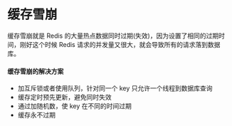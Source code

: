 # 缓存雪崩

缓存雪崩就是 Redis 的大量热点数据同时过期(失效)，因为设置了相同的过期时 间，刚好这个时候 Redis 请求的并发量又很大，就会导致所有的请求落到数据库。

#### 缓存雪崩的解决方案

- 加互斥锁或者使用队列，针对同一个 key 只允许一个线程到数据库查询 
- 缓存定时预先更新，避免同时失效
- 通过加随机数，使 key 在不同的时间过期
- 缓存永不过期

